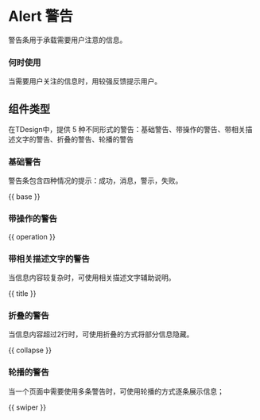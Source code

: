 # Alert 警告

警告条用于承载需要用户注意的信息。

### 何时使用

当需要用户关注的信息时，用较强反馈提示用户。

## 组件类型

在TDesign中，提供 5 种不同形式的警告：基础警告、带操作的警告、带相关描述文字的警告、折叠的警告、轮播的警告

### 基础警告

警告条包含四种情况的提示：成功，消息，警示，失败。

{{ base }}

### 带操作的警告 

{{ operation }}

### 带相关描述文字的警告

当信息内容较复杂时，可使用相关描述文字辅助说明。

{{ title }}

### 折叠的警告 

当信息内容超过2行时，可使用折叠的方式将部分信息隐藏。

{{ collapse }}

### 轮播的警告

当一个页面中需要使用多条警告时，可使用轮播的方式逐条展示信息；

{{ swiper }}
